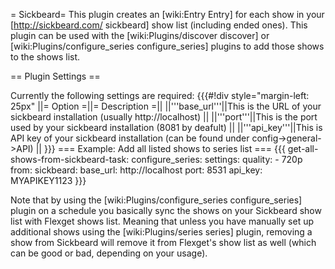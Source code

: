 = Sickbeard=
This plugin creates an [wiki:Entry Entry] for each show in your [http://sickbeard.com/ sickbeard] show list (including ended ones).
This plugin can be used with the [wiki:Plugins/discover discover] or [wiki:Plugins/configure_series configure_series] plugins to add those shows to the shows list.

== Plugin Settings ==

Currently the following settings are required:
{{{#!div style="margin-left: 25px"
||= Option =||= Description =||
||'''base_url'''||This is the URL of your sickbeard installation (usually http://localhost) ||
||'''port'''||This is the port used by your sickbeard installation (8081 by deafult) ||
||'''api_key'''||This is API key of your sickbeard installation (can be found under config->general->API)  ||
}}}
=== Example: Add all listed shows to series list ===
{{{
  get-all-shows-from-sickbeard-task:
      configure_series:
            settings:
              quality:
                - 720p
            from:
              sickbeard:
                base_url: http://localhost
                port: 8531
                api_key: MYAPIKEY1123
}}}

Note that by using the [wiki:Plugins/configure_series configure_series] plugin on a schedule you basically sync the shows on your Sickbeard show list with Flexget shows list. Meaning that unless you have manually set up additional shows using the [wiki:Plugins/series series] plugin, removing a show from Sickbeard will remove it from Flexget's show list as well (which can be good or bad, depending on your usage).